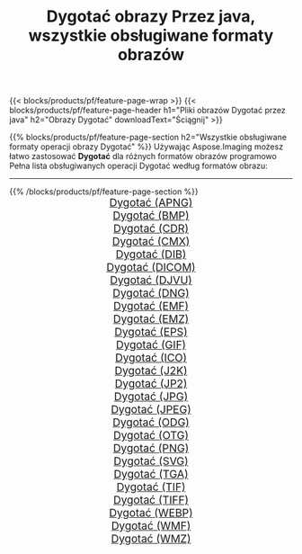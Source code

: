 ﻿---
title: Dygotać obrazy Przez java, wszystkie obsługiwane formaty obrazów 
weight: 3920
url: /pl/java/dither 
lang: pl
langdirlevel: 2
locales: zh-hans,ja,it,ru,de,es,fr,nl,id,lt,pl,pt,vi,tr,ko,zh-hant,ar,hi,th,sv,cs,uk,he
description: Używając Aspose.Imaging możesz łatwo Dygotać obrazy Via java
---

{{< blocks/products/pf/feature-page-wrap >}}
{{< blocks/products/pf/feature-page-header h1="Pliki obrazów Dygotać przez java" h2="Obrazy Dygotać" downloadText="Ściągnij" >}}


{{% blocks/products/pf/feature-page-section  h2="Wszystkie obsługiwane formaty operacji obrazy Dygotać" %}}
Używając Aspose.Imaging możesz łatwo zastosować **Dygotać** dla różnych formatów obrazów programowo
<br/>
Pełna lista obsługiwanych operacji Dygotać według formatów obrazu:
<hr/>
{{% /blocks/products/pf/feature-page-section %}}
<div class="container-fluid productfamilypage bg-gray">
    <div class="convertypes bg-gray agp-content section">
        <div class="container">
		<div class="row other-converters" style="gap: 10px;font-size: 19px;text-align:center;">
		    <div class='col-md-2 other-converter remove-lp remove-rp'><a href="/imaging/pl/java/dither/apng" style="padding:15px;">Dygotać (APNG)</a></div><div class='col-md-2 other-converter remove-lp remove-rp'><a href="/imaging/pl/java/dither/bmp" style="padding:15px;">Dygotać (BMP)</a></div><div class='col-md-2 other-converter remove-lp remove-rp'><a href="/imaging/pl/java/dither/cdr" style="padding:15px;">Dygotać (CDR)</a></div><div class='col-md-2 other-converter remove-lp remove-rp'><a href="/imaging/pl/java/dither/cmx" style="padding:15px;">Dygotać (CMX)</a></div><div class='col-md-2 other-converter remove-lp remove-rp'><a href="/imaging/pl/java/dither/dib" style="padding:15px;">Dygotać (DIB)</a></div><div class='col-md-2 other-converter remove-lp remove-rp'><a href="/imaging/pl/java/dither/dicom" style="padding:15px;">Dygotać (DICOM)</a></div><div class='col-md-2 other-converter remove-lp remove-rp'><a href="/imaging/pl/java/dither/djvu" style="padding:15px;">Dygotać (DJVU)</a></div><div class='col-md-2 other-converter remove-lp remove-rp'><a href="/imaging/pl/java/dither/dng" style="padding:15px;">Dygotać (DNG)</a></div><div class='col-md-2 other-converter remove-lp remove-rp'><a href="/imaging/pl/java/dither/emf" style="padding:15px;">Dygotać (EMF)</a></div><div class='col-md-2 other-converter remove-lp remove-rp'><a href="/imaging/pl/java/dither/emz" style="padding:15px;">Dygotać (EMZ)</a></div><div class='col-md-2 other-converter remove-lp remove-rp'><a href="/imaging/pl/java/dither/eps" style="padding:15px;">Dygotać (EPS)</a></div><div class='col-md-2 other-converter remove-lp remove-rp'><a href="/imaging/pl/java/dither/gif" style="padding:15px;">Dygotać (GIF)</a></div><div class='col-md-2 other-converter remove-lp remove-rp'><a href="/imaging/pl/java/dither/ico" style="padding:15px;">Dygotać (ICO)</a></div><div class='col-md-2 other-converter remove-lp remove-rp'><a href="/imaging/pl/java/dither/j2k" style="padding:15px;">Dygotać (J2K)</a></div><div class='col-md-2 other-converter remove-lp remove-rp'><a href="/imaging/pl/java/dither/jp2" style="padding:15px;">Dygotać (JP2)</a></div><div class='col-md-2 other-converter remove-lp remove-rp'><a href="/imaging/pl/java/dither/jpg" style="padding:15px;">Dygotać (JPG)</a></div><div class='col-md-2 other-converter remove-lp remove-rp'><a href="/imaging/pl/java/dither/jpeg" style="padding:15px;">Dygotać (JPEG)</a></div><div class='col-md-2 other-converter remove-lp remove-rp'><a href="/imaging/pl/java/dither/odg" style="padding:15px;">Dygotać (ODG)</a></div><div class='col-md-2 other-converter remove-lp remove-rp'><a href="/imaging/pl/java/dither/otg" style="padding:15px;">Dygotać (OTG)</a></div><div class='col-md-2 other-converter remove-lp remove-rp'><a href="/imaging/pl/java/dither/png" style="padding:15px;">Dygotać (PNG)</a></div><div class='col-md-2 other-converter remove-lp remove-rp'><a href="/imaging/pl/java/dither/svg" style="padding:15px;">Dygotać (SVG)</a></div><div class='col-md-2 other-converter remove-lp remove-rp'><a href="/imaging/pl/java/dither/tga" style="padding:15px;">Dygotać (TGA)</a></div><div class='col-md-2 other-converter remove-lp remove-rp'><a href="/imaging/pl/java/dither/tif" style="padding:15px;">Dygotać (TIF)</a></div><div class='col-md-2 other-converter remove-lp remove-rp'><a href="/imaging/pl/java/dither/tiff" style="padding:15px;">Dygotać (TIFF)</a></div><div class='col-md-2 other-converter remove-lp remove-rp'><a href="/imaging/pl/java/dither/webp" style="padding:15px;">Dygotać (WEBP)</a></div><div class='col-md-2 other-converter remove-lp remove-rp'><a href="/imaging/pl/java/dither/wmf" style="padding:15px;">Dygotać (WMF)</a></div><div class='col-md-2 other-converter remove-lp remove-rp'><a href="/imaging/pl/java/dither/wmz" style="padding:15px;">Dygotać (WMZ)</a></div>
                </div>
        </div>
    </div>
</div>
<br/>
